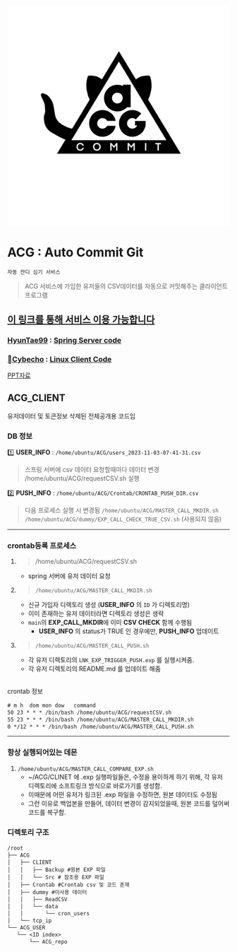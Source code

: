 <a href="https://prod.hyunn.shop/description">
  <img src="https://github.com/A-C-G/back-end/blob/main/src/main/resources/templates/ACG_LOGO.png" alt="ACG Logo">
</a>

# ACG : Auto Commit Git
`자동 잔디 심기 서비스`
> ACG 서비스에 가입한 유저들의 CSV데이터를 자동으로 커밋해주는 클라이언트 프로그램

## [이 링크를 통해 서비스 이용 가능합니다](https://prod.hyunn.shop/)
### [HyunTae99](https://github.com/hyuntae99) : [Spring Server code](https://github.com/A-C-G/back-end)
### [Cybecho](https://github.com/Cybecho) : [Linux Client Code](https://github.com/HelloZOOO/ACG_CLIENT)

[PPT자료](https://docs.google.com/presentation/d/1SwTtjPmRu_-K8BIRhXG298PkwFupW2K0/edit?usp=sharing&ouid=103204687067264269924&rtpof=true&sd=true)

## ACG_CLIENT
유저데이터 및 토큰정보 삭제된 전체공개용 코드임


### DB 정보
1️⃣ **USER_INFO** : `/home/ubuntu/ACG/users_2023-11-03-07-41-31.csv`
> 스프링 서버에 csv 데이터 요청할때마다 데이터 변경
> /home/ubuntu/ACG/requestCSV.sh 실행

2️⃣ **PUSH_INFO** : `/home/ubuntu/ACG/Crontab/CRONTAB_PUSH_DIR.csv`
> 다음 프로세스 실행 시 변경됨
> `/home/ubuntu/ACG/MASTER_CALL_MKDIR.sh`
> `/home/ubuntu/ACG/dummy/EXP_CALL_CHECK_TRUE_CSV.sh` (사용되지 않음)

---

### crontab등록 프로세스

1. >/home/ubuntu/ACG/requestCSV.sh
   - spring 서버에 유저 데이터 요청
2. >`/home/ubuntu/ACG/MASTER_CALL_MKDIR.sh`
    - 신규 가입자 디렉토리 생성 (**USER_INFO** 의 `ID` 가 디렉토리명)
    - 이미 존재하는 유저 데이터라면 디렉토리 생성은 생략
    - `main`의 **EXP_CALL_MKDIR**에 이미 **CSV CHECK** 함께 수행됨
      - **USER_INFO** 의 status가 TRUE 인 경우에만, **PUSH_INFO** 업데이트
3. > `/home/ubuntu/ACG/MASTER_CALL_PUSH.sh`
   - 각 유저 디렉토리의 `LNK_EXP_TRIGGER_PUSH.exp` 를 실행시켜줌.
   - 각 유저 디렉토리의 README.md 를 업데이트 해줌


</br>crontab 정보
```sehll
# m h  dom mon dow   command
50 23 * * * /bin/bash /home/ubuntu/ACG/requestCSV.sh
55 23 * * * /bin/bash /home/ubuntu/ACG/MASTER_CALL_MKDIR.sh
0 */12 * * * /bin/bash /home/ubuntu/ACG/MASTER_CALL_PUSH.sh
```

---

### 항상 실행되어있는 데몬
1. `/home/ubuntu/ACG/MASTER_CALL_COMPARE_EXP.sh`
   - ~/ACG/CLINET 에 .exp 실행파일들은, 수정을 용이하게 하기 위해, 각 유저 디렉토리에 소프트링크 방식으로 바로가기를 생성함.
   - 이때문에 어떤 유저가 링크된 .exp 파일을 수정하면, 원본 데이터도 수정됨
   - 그런 이유로 백업본을 만들어, 데이터 변경이 감지되었을때, 원본 코드를 덮어써 코드를 복구함.

### 디렉토리 구조
```shell
/root
├── ACG
│   ├── CLIENT
│   │   ├── Backup #원본 EXP 파일
│   │   └── Src # 참조용 EXP 파일
│   ├── Crontab #Crontab csv 및 코드 존재
│   ├── dummy #미사용 데이터
│   │   ├── ReadCSV
│   │   └── data
│   │       └── cron_users
│   └── tcp_ip
└── ACG_USER
   └── <ID index>
       └── ACG_repo
```
